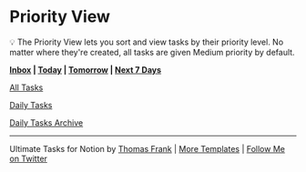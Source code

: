# Priority View

<aside>
💡 The Priority View lets you sort and view tasks by their priority level. No matter where they're created, all tasks are given Medium priority by default.

</aside>

**[Inbox](Inbox%20e177f3203efd41d8bf59105c878978dc.md)   |   [Today](Today%203d26dc979b33417ea9530de75f6b5291.md)   |   [Tomorrow](Tomorrow%20d9366b721b284bfc8b55ffa401f41bed.md)   |   [Next 7 Days](Next%207%20Days%20e9e579f7ffdb417fb849d9015d3e7f51.md)**

[All Tasks](Priority%20View%2032486ac73cc247d799974ad321aeda3f/All%20Tasks%20272f7af125af4106b84de8df51e9ced2.csv)

[Daily Tasks](Priority%20View%2032486ac73cc247d799974ad321aeda3f/Daily%20Tasks%2099b2193549394651bb4eb85122ac6ccf.csv)

[Daily Tasks Archive](Daily%20Tasks%20Archive%204dea3fb1a2624f18832bbc9ac8b7d024.md) 

---

Ultimate Tasks for Notion by [Thomas Frank](https://thomasjfrank.com/)   |   [More Templates](https://thomasjfrank.com/templates/)   |   [Follow Me on Twitter](https://www.twitter.com/tomfrankly)